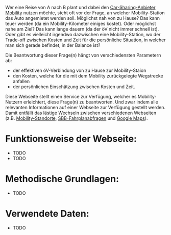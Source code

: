 Wer eine Reise von A nach B plant und dabei den <a href="https://www.mobility.ch/de">Car-Sharing-Anbieter Mobility</a> nutzen möchte, steht oft vor der Frage, an welcher Mobility-Station das Auto angemietet werden soll. Möglichst nah von zu Hause? Das kann teuer werden (da ein Mobility-Kilometer einiges kostet). Oder möglichst nahe am Ziel? Das kann lange dauern (da der öV nicht immer schnell ist). Oder gibt es vielleicht irgendwo dazwischen eine Mobility-Station, wo der Trade-off zwischen Kosten und Zeit für die persönliche Situation, in welcher man sich gerade befindet, in der Balance ist?

Die Beantwortung dieser Frage(n) hängt von verschiedensten Parametern ab:
- der effektiven öV-Verbindung von zu Hause zur Mobility-Staion
- den Kosten, welche für die mit dem Mobility zurückgelegte Wegstrecke anfallen
- der persönlichen Einschätzung zwischen Kosten und Zeit.

Diese Webseite stellt einen Service zur Verfügung, welcher es Mobility-Nutzern erleichtert, diese Frage(n) zu beantworten. Und zwar indem alle relevanten Informationen auf einer Webseite zur Verfügung gestellt werden. Damit entfällt das lästige Wechseln zwischen verschiedenen Webseiten (z.B. <a href="https://www.mobility.ch/de/privatkunden/standorte">Mobility-Standorte</a>, <a href="www.sbb.ch">SBB-Fahrplanabfragen</a> und <a href="https://www.google.ch/maps">Google Maps</a>).

# Funktionsweise der Webseite:
- TODO
- TODO

# Methodische Grundlagen:
- TODO

# Verwendete Daten:
- TODO